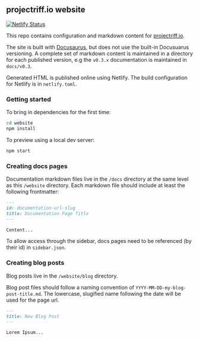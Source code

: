 ## projectriff.io website
[![Netlify Status](https://api.netlify.com/api/v1/badges/19a10200-d02a-45dd-a275-e873334f8624/deploy-status)](https://app.netlify.com/sites/projectriff/deploys)


This repo contains configuration and markdown content for [projectriff.io](projectriff.io).

The site is built with [Docusaurus](https://docusaurus.io/), but does not use the built-in Docusuarus versioning. A complete set of markdown content is maintained in a directory for each published version, e.g the `v0.3.x` documentation is maintained in `docs/v0.3`.

Generated HTML is published online using Netlify. The build configuration for Netlify is in `netlify.toml`.

### Getting started
To bring in dependencies for the first time:

```sh
cd website
npm install
```

To preview using a local dev server:
```sh
npm start
```

### Creating docs pages

Documentation markdown files live in the `/docs` directory at the same level as this `/website` directory. Each markdown file should include at least the following frontmatter:

```markdown
---
id: documentation-url-slug
title: Documentation Page Title
---

Content...
```
To allow access through the sidebar, docs pages need to be referenced (by their id) in `sidebar.json`.

### Creating blog posts

Blog posts live in the `/website/blog` directory.

Blog post files should follow a naming convention of `YYYY-MM-DD-my-blog-post-title.md`. The lowercase, slugified name following the date will be used for the page url.

```markdown
---
title: New Blog Post
---

Lorem Ipsum...
```
